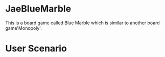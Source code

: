 # JaeBlueMarble

This is a board game called Blue Marble which is similar to another board game'Monopoly'.
 
  
   
   
# User Scenario

